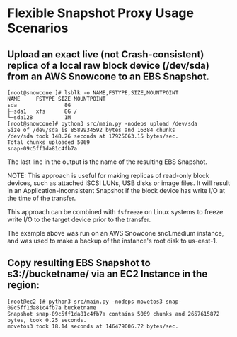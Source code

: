# Flexible Snapshot Proxy Usage Scenarios

## Upload an exact live (not Crash-consistent) replica of a local raw block device (/dev/sda) from an AWS Snowcone to an EBS Snapshot.

```
[root@snowcone ]# lsblk -o NAME,FSTYPE,SIZE,MOUNTPOINT
NAME     FSTYPE SIZE MOUNTPOINT
sda               8G 
├─sda1   xfs      8G /
└─sda128          1M 
[root@snowcone]# python3 src/main.py -nodeps upload /dev/sda
Size of /dev/sda is 8589934592 bytes and 16384 chunks
/dev/sda took 148.26 seconds at 17925063.15 bytes/sec.
Total chunks uploaded 5069
snap-09c5ff1da81c4fb7a
```

The last line in the output is the name of the resulting EBS Snapshot.

NOTE: This approach is useful for making replicas of read-only block devices, such as attached iSCSI LUNs, USB disks or image files. It will result in an Application-inconsistent Snapshot if the block device has write I/O at the time of the transfer.

This approach can be combined with `fsfreeze` on Linux systems to freeze write I/O to the target device prior to the transfer.

The example above was run on an AWS Snowcone snc1.medium instance, and was used to make a backup of the instance's root disk to us-east-1.

## Copy resulting EBS Snapshot to s3://bucketname/ via an EC2 Instance in the region:

```
[root@ec2 ]# python3 src/main.py -nodeps movetos3 snap-09c5ff1da81c4fb7a bucketname
Snapshot snap-09c5ff1da81c4fb7a contains 5069 chunks and 2657615872 bytes, took 0.25 seconds.
movetos3 took 18.14 seconds at 146479006.72 bytes/sec.
```